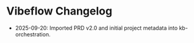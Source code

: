 # Vibeflow Changelog

- 2025-09-20: Imported PRD v2.0 and initial project metadata into kb-orchestration.
